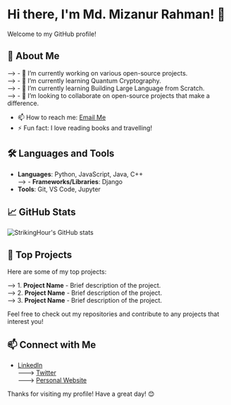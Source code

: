 # Hi there, I'm Md. Mizanur Rahman! 👋

Welcome to my GitHub profile!

## 🚀 About Me

--> - 🔭 I’m currently working on various open-source projects.<br>
--> - 🌱 I’m currently learning Quantum Cryptography. <br>
--> - 🌱 I’m currently learning Building Large Language from Scratch. <br>
--> - 👯 I’m looking to collaborate on open-source projects that make a difference. <br>
- 📫 How to reach me: [Email Me](mailto:rahmamizan1@gmail.com) <br>
- ⚡ Fun fact: I love reading books and travelling! <br>

## 🛠️ Languages and Tools

- **Languages**: Python, JavaScript, Java, C++ <br>
--> - **Frameworks/Libraries**: Django <br>
- **Tools**: Git, VS Code, Jupyter <br>

## 📈 GitHub Stats

![StrikingHour's GitHub stats](https://github-readme-stats.vercel.app/api?username=StrikingHour&show_icons=true&theme=radical)

## 🌟 Top Projects

Here are some of my top projects: <br>

--> 1. **Project Name** - Brief description of the project. <br>
--> 2. **Project Name** - Brief description of the project. <br>
--> 3. **Project Name** - Brief description of the project. <br>

Feel free to check out my repositories and contribute to any projects that interest you! <br>

## 📫 Connect with Me

- [LinkedIn](https://www.linkedin.com/in/mizan-rahman-103238206) <br>
---> [Twitter](https://twitter.com/your-profile) <br>
---> [Personal Website](https://your-website.com) <br>

Thanks for visiting my profile! Have a great day! 😊
